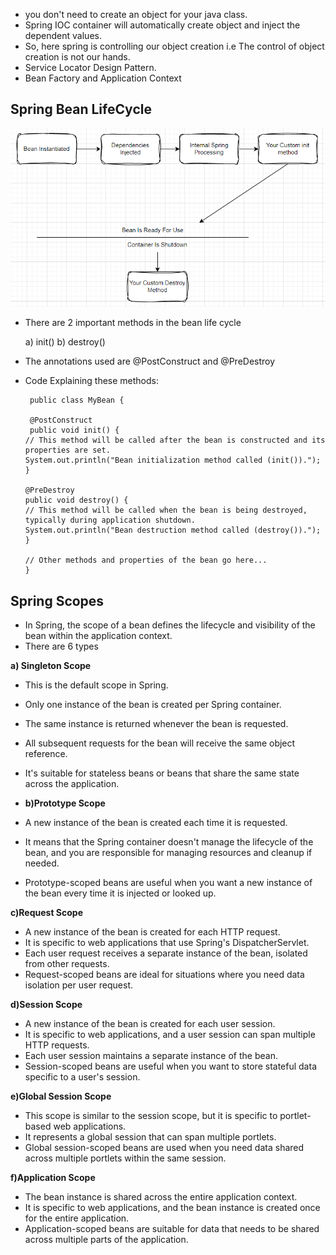 * you don't need to create an object for your java class.
* Spring IOC container will automatically create object and inject the dependent values.
* So, here spring is controlling our object creation i.e The control of object creation is not our hands.
* Service Locator Design Pattern.
* Bean Factory and Application Context

## Spring Bean LifeCycle
![lifecycyclebean.PNG](lifecycyclebean.PNG)

* There are 2 important methods in the bean life cycle
  
  a) init()
  b) destroy()

* The annotations used are @PostConstruct and @PreDestroy
* Code Explaining these methods:

   


       public class MyBean {

       @PostConstruct
       public void init() {
      // This method will be called after the bean is constructed and its properties are set.
      System.out.println("Bean initialization method called (init()).");
      }

      @PreDestroy
      public void destroy() {
      // This method will be called when the bean is being destroyed, typically during application shutdown.
      System.out.println("Bean destruction method called (destroy()).");
      }

      // Other methods and properties of the bean go here...
      } 
    

       
      


## Spring Scopes 

* In Spring, the scope of a bean defines the lifecycle and visibility of the bean within the application context. 
* There are 6 types

**a) Singleton Scope**

* This is the default scope in Spring.
* Only one instance of the bean is created per Spring container.
* The same instance is returned whenever the bean is requested.
* All subsequent requests for the bean will receive the same object reference.
* It's suitable for stateless beans or beans that share the same state across the application.

* **b)Prototype Scope**

* A new instance of the bean is created each time it is requested.
* It means that the Spring container doesn't manage the lifecycle of the bean, and you are responsible for managing resources and cleanup if needed.
* Prototype-scoped beans are useful when you want a new instance of the bean every time it is injected or looked up.

**c)Request Scope**

* A new instance of the bean is created for each HTTP request.
* It is specific to web applications that use Spring's DispatcherServlet.
* Each user request receives a separate instance of the bean, isolated from other requests.
* Request-scoped beans are ideal for situations where you need data isolation per user request.

**d)Session Scope**

* A new instance of the bean is created for each user session.
* It is specific to web applications, and a user session can span multiple HTTP requests.
* Each user session maintains a separate instance of the bean.
* Session-scoped beans are useful when you want to store stateful data specific to a user's session.

**e)Global Session Scope**

* This scope is similar to the session scope, but it is specific to portlet-based web applications.
* It represents a global session that can span multiple portlets.
* Global session-scoped beans are used when you need data shared across multiple portlets within the same session.

**f)Application Scope**

* The bean instance is shared across the entire application context.
* It is specific to web applications, and the bean instance is created once for the entire application.
* Application-scoped beans are suitable for data that needs to be shared across multiple parts of the application.
